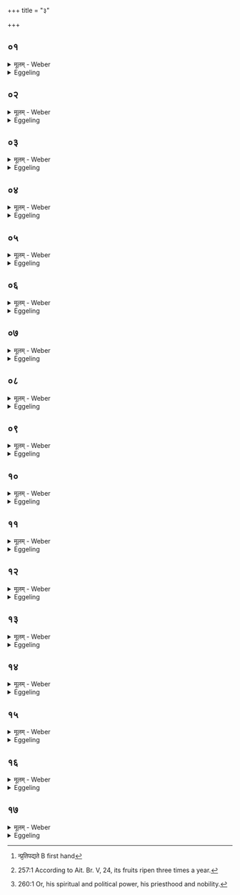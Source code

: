 +++
title = "३"

+++






##  ०१
<details><summary>मूलम् - Weber</summary>

अ᳘थ वै᳘कङ्कतीमा᳘दधाति॥  
प्रजा᳘पतिर्या᳘म् प्रथामा᳘हुतिम᳘जुहोत्स᳘ हुत्वा य᳘त्र न्य᳘मृष्ठ त᳘तो वि᳘कङ्कतः स᳘मभवॗत्सैषा᳘ प्रथमा᳘हुतिर्यद्वि᳘कङ्कतस्ता᳘मस्मिन्नेत᳘ज्जुहोति तयैनमेत᳘त्प्रीणाति प᳘रस्या अ᳘धि संवतो᳘ ऽवरां अभ्या᳘तर य᳘त्राहम᳘स्मि तां᳘ अवे᳘ति य᳘थैव य᳘जुस्त᳘था ब᳘न्धुः॥
</details>

<details><summary>Eggeling</summary>

1. He then puts on a vikaṅkata (flacourtia sapida) one. When Prajāpati performed the first offering, a vikaṅkata tree sprang forth from that place where, after offering, he cleansed (his hands). That vikaṅkata, then, is that first offering; it is that he now offers on this (fire), and he therewith gratifies him (Agni). [Vāj. S. XI, 71; R̥k S. VIII, 75, 15] 'From the far region come thou over to the near one: do thou protect that wherein I am!' as the text, so its meaning.
</details>


##  ०२
<details><summary>मूलम् - Weber</summary>

अथौ᳘दुम्बरीमा᳘दधाति॥  
देवाश्चा᳘सुराश्चोभ᳘ये प्राजापत्या᳘ अस्पर्धन्त ते᳘ ह स᳘र्व एव व᳘नस्प᳘तयो᳘ ऽसुरानभ्यु᳘पेयुरुदुम्व᳘रो हैव᳘ देवान्न᳘ जहौ ते᳘ देवा अ᳘सुरान्जित्वा ते᳘षां व᳘नस्प᳘तीनवृञ्जत॥
</details>

<details><summary>Eggeling</summary>

2. He then puts on an udumbara (ficus glomerata) one. The gods and the Asuras, both of them sprung from Prajāpati, strove together. Now all the trees sided with the Asuras, but the udumbara tree alone did not forsake the gods. The gods, having conquered the Asuras, took possession of their trees.
</details>


##  ०३
<details><summary>मूलम् - Weber</summary>

ते᳘ होचुः॥  
ह᳘न्तॗ यैषु व᳘नस्प᳘तिषूर्ग्यो र᳘स उदुम्ब᳘रे तं द᳘धाम ते य᳘द्यपक्रा᳘मेयुर्यात᳘यामा अ᳘पक्रामेयुर्य᳘था धेनु᳘र्दुग्धा य᳘थानड्वा᳘नूहिवानि᳘ति तॗद्यैषु वनस्प᳘तिषूर्ग्यो र᳘स आ᳘सीदुदुम्ब᳘रे त᳘मदधुस्त᳘यैत᳘दूर्जा स᳘र्वान्व᳘नस्प᳘तीन्प्र᳘ति पच्यते [^wbr_1] त᳘स्मात्स᳘ सर्वॗदार्द्रः᳘ सर्वदा᳘ क्षीरी त᳘देतत्स᳘र्वम᳘न्नं य᳘दुदुम्ब᳘रः स᳘र्वे व᳘नस्प᳘तयः स᳘र्वेणैॗवैनमेतद᳘न्नेन प्रीणाति स᳘र्वैर्व᳘नस्प᳘तिभिः स᳘मिन्द्धे॥  

[^wbr_1]: न्प्र᳘तिपद्यते B first hand
</details>

<details><summary>Eggeling</summary>

3. They said, 'Come, let us lay into the udumbara tree whatever pith, whatever vital sap there is in these trees: were they then to desert us, they would

desert us worn out, like a milked-out cow, or like an ox that has been (tired out by) drawing (the cart).' Accordingly they laid into the udumbara tree what pith and essence there was in those trees; and on account of that pith it matures (fruit) equal to all the (other) trees [^egg_494]: hence that (tree) is always moist, always full of milky sap,--that udumbara tree, indeed, (being) all the trees, is all food: he thus gratifies him (Agni) by every kind of food, and kindles him by all trees (kinds of wood).

[^egg_494]: 257:1 According to Ait. Br. V, 24, its fruits ripen three times a year.
</details>


##  ०४
<details><summary>मूलम् - Weber</summary>

परम᳘स्याः पराव᳘त इ᳘ति॥  
या᳘ परमा᳘ परावदि᳘त्येत᳘द्रोहि᳘दश्व इहा᳘गही᳘ति रो᳘हितो हाग्नेर᳘श्वः पुरीष्यः᳘ पुरुप्रिय इ᳘ति पशॗव्यो बहुप्रिय इ᳘त्येतद᳘ग्ने त्वं᳘ तरा मृ᳘ध इत्य᳘ग्ने त्वं᳘ तर स᳘र्वान्पाप्म᳘न इ᳘त्येत᳘त्॥
</details>

<details><summary>Eggeling</summary>

4. [Vāj. S. XI, 72] 'From the farthest distance,'--that is, '(from) what farthest distance there is;'--'O red-steeded, come hither!' for red, indeed, is Agni's horse;--'Purīshya, much-loved,'--that is, 'favourable to cattle, dear to many;'--'O Agni, overcome thou the scorners!' that is, 'O Agni, overcome all evil-doers!'
</details>


##  ०५
<details><summary>मूलम् - Weber</summary>

अथा᳘परशुवृक्णमा᳘दधाति॥  
जा᳘यत एष᳘ एतद्य᳘च्चीय᳘ते स᳘ एष स᳘र्वास्मा अ᳘न्नाय जायत एतद्वे᳘कम᳘न्नं यद᳘परशुवृकणं ते᳘नैनमेत᳘त्प्रीणाति य᳘दग्ने का᳘नि का᳘नि चिदा᳘ ते दा᳘रूणि दध्म᳘सि स᳘र्वं त᳘दस्तु ते घृतं त᳘ज्जुषस्व यविष्ठ्ये᳘ति य᳘थैव य᳘जुस्त᳘था ब᳘न्धुस्तद्यत्किं चा᳘परशुवृक्णं त᳘दस्मा एत᳘त्स्वद᳘यति त᳘दस्मा अ᳘न्नं कृत्वा᳘पिदधाति॥
</details>

<details><summary>Eggeling</summary>

5. He then puts on one not cut by an axe,--that (Agni) is born when he is built up: it is for all (kinds of) food that he is born. Now that (wood) not cut by an axe is one kind of food (for the fire): it is thereby that he now gratifies him. [Vāj. S. XI, 73; R̥k S. VIII, 102, 20] 'Whatsoever wood we lay upon thee, O Agni, let all that be ghee unto thee, do thou relish that, O youngest!' as the text, so its meaning: whatever (wood there is) not cut by the axe, that he makes palatable to him; and having made it food for him, he sets it before him.
</details>


##  ०६
<details><summary>मूलम् - Weber</summary>

अ᳘थाधःशयमा᳘दधाति॥  
जा᳘यत एष᳘ एतद्य᳘च्चीय᳘ते स᳘ एष स᳘र्वस्मा अ᳘न्नाय जायत एतद्वे᳘कम᳘न्नं य᳘दधःशयं ते᳘नैनमेत᳘त्प्रीणाति यद᳘त्त्युपजि᳘ह्विका य᳘द्वम्रो᳘ अतिस᳘र्पती᳘त्युपजि᳘ह्विका वा हि तद᳘त्ति वम्रो वा᳘तिसर्पति स᳘र्वं त᳘दस्तु ते घृतं त᳘ज्जुषस्व यविष्ठ्ये᳘ति य᳘थैव य᳘जुस्त᳘था ब᳘न्धुस्तद्यत्किं᳘ चाधःशयं त᳘दस्मा᳘ एत᳘त्स्वद᳘यति त᳘दस्मा अ᳘न्नं कृत्वा᳘पिदधाति॥
</details>

<details><summary>Eggeling</summary>

6. He then puts on one that has lain on the ground,--he (Agni) is born when he is built up: it is for all (kinds of) food that he is born. Now that

 (wood) which has lain on the ground is one kind of food (for the fire): it is thereby he now gratifies him. [Vāj. S. XI, 74; R̥k S. VIII, 102, 21] 'What the red ant eats, what the white ant crawls over,'--for either the red ant eats it, or the white ant crawls over it;--'let all that be ghee for thee, do thou relish that, O youngest!' as the text, so its meaning: whatever (wood) has lain on the ground, that he makes palatable for him; and having made it food for him, he sets it before him.
</details>


##  ०७
<details><summary>मूलम् - Weber</summary>

अ᳘थैता उ᳘त्तराः पा᳘लाश्यो भवन्ति॥  
ब्र᳘ह्म वै᳘ पलाशो ब्र᳘ह्मणैॗवैनमेतत्स᳘मिन्द्धे य᳘द्वेव पा᳘लाश्यः सो᳘मो वै᳘ पलाश᳘ एॗषो ह परमा᳘हुतिर्य᳘त्सोमाहुतिस्ता᳘मस्मिन्नेत᳘ज्जुहीति त᳘यैनमेत᳘त्प्रीणाति॥
</details>

<details><summary>Eggeling</summary>

7. The remaining (kindling-sticks) are of palāśa wood (butea frondosa);--the Palāśa tree is the Brahman, it is by the Brahman he thus kindles him (Agni). And, again, why they are palāśa ones--;the Palāśa tree is Soma, and he, Soma, doubtless is the supreme offering: it is that he now offers on this (fire), and by that he gratifies him (Agni).
</details>


##  ०८
<details><summary>मूलम् - Weber</summary>

अ᳘हरहर᳘प्रयावम् भ᳘रन्त इ᳘ति॥  
अ᳘हरहर᳘मत्ता आह᳘रन्त इ᳘त्येतद᳘श्वायेव ति᳘ष्ठते घास᳘मस्मा इ᳘ति यथा᳘श्वाय ति᳘ष्ठते घासमि᳘त्येत᳘द्रायस्पो᳘षेण स᳘मिषा म᳘दन्त इ᳘ति रय्या᳘ च पो᳘षेण च स᳘मिषा म᳘दन्त इ᳘त्येतद᳘ग्ने मा᳘ ते प्र᳘तिवेशा रिषामे᳘ति य᳘थैॗवास्य प्र᳘तिवेशो न रि᳘ष्येदेव᳘मेत᳘दाह॥
</details>

<details><summary>Eggeling</summary>

8. [He puts them on, with Vāj. S. XI, 75-82] 'Day by day bearing unremittingly,'--that is, 'Day by day bringing not unmindful;'--'food to him like unto a standing horse,'--that is, 'food as to a standing (resting) horse;'--'we, rejoicing in wealth-thrift and sap,'--that is, 'rejoicing in wealth, and thrift, and sap;'--'O Agni, let not us, thy associates, suffer injury!' this he says with a view that his (Agni's) associate (the Sacrificer) may not suffer injury.
</details>


##  ०९
<details><summary>मूलम् - Weber</summary>

ना᳘भा पृथिव्याः᳘ समिधाने᳘ अग्नावि᳘ति॥  
एषा᳘ ह ना᳘भिः पृथिव्यै य᳘त्रैष᳘ एत᳘त्समिध्य᳘ते रायस्पो᳘षाय बृहते᳘ हवामह इ᳘ति रय्यै᳘ च पो᳘षाय च बृहते᳘ हवामह इ᳘त्येत᳘दिरम्मदमिती᳘रयाॗ ह्येष᳘ मत्तो᳘ बृह᳘दुक्थमि᳘ति बृह᳘दुक्थोॗ ह्येष य᳘जत्रमि᳘ ति यज्ञि᳘यमि᳘त्येतज्जे᳘तारमग्निम् पृ᳘तनासु सासहिमि᳘ति जे᳘ता ह्य᳘ग्निः पृ᳘तना उ सासहिः᳟॥
</details>

<details><summary>Eggeling</summary>

9. 'While Agni is kindling on the earth's navel,'--that (place) where he is now being kindled is indeed the navel of the earth;--'we call for great wealth-thrift,'--that is, 'we call for wealth and great thrift;'--'Unto him, the draught-delighted,'--for he is indeed delighted (or, inebriated)

by the draught,--'of high praise,'--for he is indeed highly praised;--'the adorable'--that is, 'worthy of adoration;'--'Agni, the conqueror, overpowering in battles;'--for Agni is indeed a conqueror, and overpowering in battles.
</details>


##  १०
<details><summary>मूलम् - Weber</summary>

याः से᳘ना अभी᳘त्वरीः॥  
दं᳘ष्ट्राभ्याम् मलि᳘म्लून्ये ज᳘नेषु मलि᳘म्लवो यो᳘ अस्म᳘भ्यमरातीयाद्य᳘श्च नो द्वे᳘षते ज᳘नः नि᳘न्दाद्यो᳘ अस्मान्धि᳘प्साच्च स᳘र्वं त᳘म् मस्मसा᳘ कुर्वि᳘ति॥
</details>

<details><summary>Eggeling</summary>

10. 'Whatever aggressive armies there are, onrushing with drawn-up lines; whatever thieves and robbers, those I cast into thy mouth, O Agni.'--'Devour thou in a lump the waylayers with thy two tusks, the thieves with thy teeth, and the robbers with thy jaws, O holy one!'--'What waylayers there are among men, what thieves and robbers in the wood, what miscreants in the lurking-places, I throw them into thy jaws.'--'Whatever man may plot against us, and whosoever may hate us, or abuse and seek to hurt us, every one of them burn thou to ashes!'
</details>


##  ११
<details><summary>मूलम् - Weber</summary>

एतद्वै᳘ देवाः᳟॥  
य᳘श्चैनान᳘द्वेड्यं चा᳘द्विषुस्त᳘मस्मा अ᳘न्नं कृत्वा᳘प्यदधुस्ते᳘नैनमप्रीणन्न᳘न्नम᳘हैतस्या᳘भवद᳘दहदु देवा᳘नाम् पाप्मा᳘नं त᳘थैॗवैतद्य᳘जमानो य᳘श्चैनं द्वे᳘ष्टि यं᳘ च द्वे᳘ष्टि त᳘मस्मा अ᳘न्नं कृत्वा᳘पिदधाति ते᳘नैनम् प्रीणात्य᳘न्नम᳘हैत᳘स्य भ᳘वति द᳘हत्यु य᳘जमानस्य पाप्मा᳘नम्॥
</details>

<details><summary>Eggeling</summary>

11. For the gods then made food of whosoever hated them, and of whomsoever they hated, and gave them up to him (Agni), and thereby gratified him; and this, then, became his food, and he burnt up the evil of the gods: and in like manner does the Sacrificer now make food of whosoever hates him, and of whomsoever he hates, and give them up to him (Agni), and thereby gratify him; and this, then, becomes his food, and he burns up the Sacrificer's evil.
</details>


##  १२
<details><summary>मूलम् - Weber</summary>

ता᳘ एता ए᳘कादशा᳘दधाति॥  
अ᳘क्षत्रियस्य वा᳘पुरोहितस्य वा᳘सर्वं वै तद्यदे᳘कादशा᳘सर्वं तद्यद᳘क्षत्रियो वा᳘पुरोहितो वा॥
</details>

<details><summary>Eggeling</summary>

12. These eleven (kindling-sticks) he puts on for one who is not either a noble, or a domestic chaplain (purohita); for incomplete are those eleven, and incomplete is he who is not either a noble, or a domestic priest.
</details>


##  १३
<details><summary>मूलम् - Weber</summary>

द्वा᳘दश क्षत्रि᳘यस्य वा पुरो᳘हितस्य वा॥  
स᳘र्वं वै तद्यद्द्वा᳘दश स᳘र्वं तद्य᳘त्क्षत्रि᳘यो वा पुरो᳘हितो वा॥
</details>

<details><summary>Eggeling</summary>

13. Twelve (he puts on) for a noble or a domestic

chaplain; for those twelve are a complete whole (or everything), and he who is either a noble or a domestic chaplain is everything.
</details>


##  १४
<details><summary>मूलम् - Weber</summary>

स᳘ पुरो᳘हितस्या᳘दधाति॥  
सं᳘शितम् मे ब्र᳘ह्म सं᳘शितं वीर्य᳘म् ब᳘लम् सं᳘शितं क्षत्रं᳘ जिष्णु य᳘स्याहम᳘स्मि पुरो᳘हित इ᳘ति त᳘दस्य ब्र᳘ह्म च क्षत्रं᳘ च सं᳘श्यति॥
</details>

<details><summary>Eggeling</summary>

14. In the case of a Purohita, he puts it on, with (Vāj. S. XI, 80, 'Perfected is my sanctity (brahman), perfected the vigour, the strength, perfected the victorious power (kshatra) whose Purohita I am!'--he thus perfects both his sanctity and power [^egg_495].

[^egg_495]: 260:1 Or, his spiritual and political power, his priesthood and nobility.
</details>


##  १५
<details><summary>मूलम् - Weber</summary>

अ᳘थ क्षत्रि᳘यस्य॥  
उ᳘देषाम् बाहू᳘ अतिरमुद्व᳘र्चो अ᳘थो ब᳘लम् क्षिणो᳘मि ब्र᳘ह्मणामि᳘त्रानु᳘न्नयामि स्वां᳘ अहमि᳘ति य᳘थैव᳘ क्षिणुया᳘दमि᳘त्रानुन्न᳘येत्स्वा᳘नेव᳘मेत᳘दाहोभेॗत्वेॗवैते आ᳘दध्यादयं वा᳘ अग्निर्ब्र᳘ह्म च क्षत्रं᳘ चेम᳘मेॗवैत᳘दग्नि᳘मेता᳘भ्यामुभा᳘भ्याᳫं स᳘मिन्द्धे ब्र᳘ह्मणा च क्षत्रे᳘ण च॥
</details>

<details><summary>Eggeling</summary>

15. And in the case of a nobleman, with (Vāj. S. XI, 82),'I have raised their arms, their lustre and strength: by the spiritual power I destroy the enemies, and elevate mine own (relatives)!' this he says with the view that he may destroy his enemies, and elevate his own relatives. Let him put on both these (kindling-sticks); for both the Brahman and the Kshatra are this Agni; and it is this Agni he thus kindles by those two, by the Brahman and the Kshatra.
</details>


##  १६
<details><summary>मूलम् - Weber</summary>

तास्त्र᳘योदश स᳘म्पद्यन्ते॥  
त्र᳘योदश मा᳘साः संवत्सरः᳘ संवत्सॗरो ऽग्निर्या᳘वानग्निर्या᳘वत्यस्य मा᳘त्रा ता᳘वतैॗवैनमेतद᳘न्नेन प्रीणाति॥
</details>

<details><summary>Eggeling</summary>

16. These (kindling-sticks) amount to thirteen;--thirteen months are a year, and Agni is the year: as great as Agni is, as great as is his measure, by so much food he thus gratifies him.
</details>


##  १७
<details><summary>मूलम् - Weber</summary>

प्रादेशमाॗत्र्यो भवन्ति॥  
प्रादेशमात्रो वै ग᳘र्भो वि᳘ष्णुर᳘न्नमेत᳘दात्म᳘सम्मितेनैॗवैनमेतद᳘न्नेन प्रीणाति य᳘दु वा᳘ आत्म᳘सम्मितम᳘न्नं त᳘दवति तन्न᳘ हिनस्ति यद्भू᳘यो हिन᳘स्ति तद्यत्क᳘नीयो न त᳘दवति तिष्ठन्ना᳘दधाति त᳘स्योप᳘रि ब᳘न्धुः स्वाहाकारे᳘ण रे᳘तो वा᳘ इद᳘ᳫं᳘ सिक्त᳘मय᳘मग्निस्त᳘स्मिन्य᳘त्काष्ठान्य᳘स्वाहाकृतान्यभ्यादध्या᳘द्धिंस्या᳘द्धैनं ता य᳘त्समि᳘धस्ते᳘न ना᳘हुतयो य᳘दु स्वाहाकारे᳘ण तेना᳘न्नम᳘न्नᳫं हि᳘ स्वाहाकारस्त᳘थो हैनं न᳘ हिनस्ति॥
</details>
<details><summary>Eggeling</summary>

17. They are a span long, for Vishṇu, as an embryo, was a span long; and this is (Agni's or Vishṇu's) food: he thus gratifies him with food proportionate to his own body. But the food which is proportionate to one's body satisfies, and does no injury; but what is too much that does injury, and what is too little that does not satisfy. Standing he puts them on--the significance of this (will be explained)

further on;--and with the Svāhā ('hail!'); for seed is infused here (in the sacrifice,--to wit,) this Agni; and were he to put on the logs unconsecrated by Svāhā, he would injure him (Agni). Now inasmuch as they are kindling-sticks, they are not oblations; but inasmuch as (they are put on) with the Svāhā, they are food, for the Svāhā is food; and thus he does not injure him (Agni).
</details>

